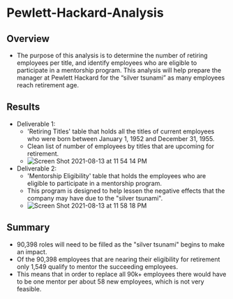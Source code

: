 # Pewlett-Hackard-Analysis
## Overview
  * The purpose of this analysis is to determine the number of retiring employees per title, and identify employees who are eligible to participate in a mentorship program. This analysis will help prepare the manager at Pewlett Hackard for the “silver tsunami” as many employees reach retirement age.
## Results
  * Deliverable 1:
    * 'Retiring Titles' table that holds all the titles of current employees who were born between January 1, 1952 and December 31, 1955.
    * Clean list of number of employees by titles that are upcoming for retirement. 
    * ![Screen Shot 2021-08-13 at 11 54 14 PM](https://user-images.githubusercontent.com/60943801/129434512-939fab49-288c-411d-850f-ee0354966287.png)
  * Deliverable 2:
    * 'Mentorship Eligibility' table that holds the employees who are eligible to participate in a mentorship program.
    * This program is designed to help lessen the negative effects that the company may have due to the "silver tsunami". 
    * ![Screen Shot 2021-08-13 at 11 58 18 PM](https://user-images.githubusercontent.com/60943801/129434605-01bdbd79-67f7-4193-af91-789a7d803511.png) 
  
## Summary
  * 90,398 roles will need to be filled as the "silver tsunami" begins to make an impact. 
  * Of the 90,398 employees that are nearing their eligibility for retirement only 1,549 qualify to mentor the succeeding employees. 
  * This means that in order to replace all 90k+ employees there would have to be one mentor per about 58 new employees, which is not very feasible.






